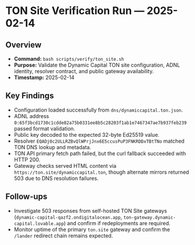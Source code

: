 # TON Site Verification Run — 2025-02-14

## Overview

- **Command:** `bash scripts/verify/ton_site.sh`
- **Purpose:** Validate the Dynamic Capital TON site configuration, ADNL
  identity, resolver contract, and public gateway availability.
- **Timestamp:** 2025-02-14

## Key Findings

- Configuration loaded successfully from `dns/dynamiccapital.ton.json`.
- ADNL address
  `0:65f3bcd1730c1cdde82a75b0331ee8b5c28203f1ab1e7467347ae7b937feb239` passed
  format validation.
- Public key decoded to the expected 32-byte Ed25519 value.
- Resolver `EQADj0c2ULLRZBvQlWPrjJnx6E5ccusPuP3FNKRDDxTBtTNo` matched TON DNS
  lookup and metadata.
- TON API primary fetch path failed, but the curl fallback succeeded with
  HTTP 200.
- Gateway checks served HTML content via `https://ton.site/dynamiccapital.ton`,
  though alternate mirrors returned 503 due to DNS resolution failures.

## Follow-ups

- Investigate 503 responses from self-hosted TON Site gateways
  (`dynamic-capital-qazf2.ondigitalocean.app`,
  `ton-gateway.dynamic-capital.lovable.app`) and confirm if redeployments are
  required.
- Monitor uptime of the primary `ton.site` gateway and confirm the `/lander`
  redirect chain remains expected.
